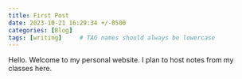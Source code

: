 ```yaml
---
title: First Post
date: 2023-10-21 16:29:34 +/-0500
categories: [Blog]
tags: [writing]     # TAG names should always be lowercase
---
```



Hello. Welcome to my personal website. I plan to host notes from my classes here.